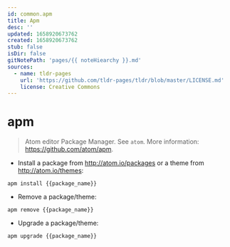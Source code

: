 ```yaml
---
id: common.apm
title: Apm
desc: ''
updated: 1658920673762
created: 1658920673762
stub: false
isDir: false
gitNotePath: 'pages/{{ noteHiearchy }}.md'
sources:
  - name: tldr-pages
    url: 'https://github.com/tldr-pages/tldr/blob/master/LICENSE.md'
    license: Creative Commons
---
```

# apm

> Atom editor Package Manager.
> See `atom`.
> More information: <https://github.com/atom/apm>.

- Install a package from <http://atom.io/packages> or a theme from <http://atom.io/themes>:

`apm install {{package_name}}`

- Remove a package/theme:

`apm remove {{package_name}}`

- Upgrade a package/theme:

`apm upgrade {{package_name}}`

